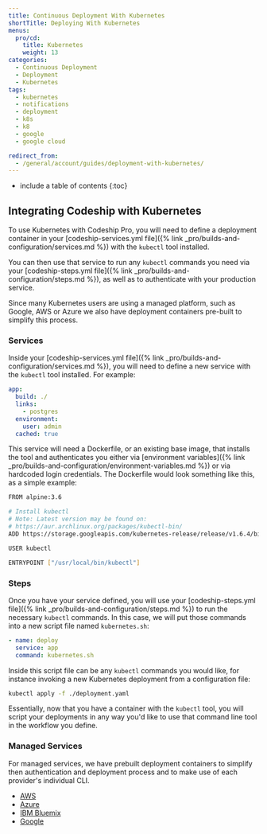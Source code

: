 ```yaml
---
title: Continuous Deployment With Kubernetes
shortTitle: Deploying With Kubernetes
menus:
  pro/cd:
    title: Kubernetes
    weight: 13
categories:
  - Continuous Deployment   
  - Deployment
  - Kubernetes     
tags:
  - kubernetes
  - notifications
  - deployment
  - k8s
  - k8
  - google
  - google cloud

redirect_from:
  - /general/account/guides/deployment-with-kubernetes/
---
```


* include a table of contents
{:toc}


## Integrating Codeship with Kubernetes

To use Kubernetes with Codeship Pro, you will need to define a deployment container in your [codeship-services.yml file]({% link _pro/builds-and-configuration/services.md %}) with the `kubectl` tool installed.

You can then use that service to run any `kubectl` commands you need via your [codeship-steps.yml file]({% link _pro/builds-and-configuration/steps.md %}), as well as to authenticate with your production service.

Since many Kubernetes users are using a managed platform, such as Google, AWS or Azure we also have deployment containers pre-built to simplify this process.

### Services

Inside your [codeship-services.yml file]({% link _pro/builds-and-configuration/services.md %}), you will need to define a new service with the `kubectl` tool installed. For example:

```yaml
app:
  build: ./
  links:
    - postgres
  environment:
    user: admin
  cached: true
```

This service will need a Dockerfile, or an existing base image, that installs the tool and authenticates you either via [environment variables]({% link _pro/builds-and-configuration/environment-variables.md %}) or via hardcoded login credentials. The Dockerfile would look something like this, as a simple example:

```bash
FROM alpine:3.6

# Install kubectl
# Note: Latest version may be found on:
# https://aur.archlinux.org/packages/kubectl-bin/
ADD https://storage.googleapis.com/kubernetes-release/release/v1.6.4/bin/linux/amd64/kubectl /usr/local/bin/kubectl

USER kubectl

ENTRYPOINT ["/usr/local/bin/kubectl"]
```

### Steps

Once you have your service defined, you will use your [codeship-steps.yml file]({% link _pro/builds-and-configuration/steps.md %}) to run the necessary `kubectl` commands. In this case, we will put those commands into a new script file named `kubernetes.sh`:

```yaml
- name: deploy
  service: app
  command: kubernetes.sh
```

Inside this script file can be any `kubectl` commands you would like, for instance invoking a new Kubernetes deployment from a configuration file:

```bash
kubectl apply -f ./deployment.yaml
```

Essentially, now that you have a container with the `kubectl` tool, you will script your deployments in any way you'd like to use that command line tool in the workflow you define.

### Managed Services

For managed services, we have prebuilt deployment containers to simplify then authentication and deployment process and to make use of each provider's individual CLI.

- [AWS](https://github.com/codeship-library/aws-utilities)
- [Azure](https://github.com/codeship-library/azure-utilities)
- [IBM Bluemix](https://github.com/codeship-library/ibm-bluemix-utilities)
- [Google](https://github.com/codeship/codeship-kubernetes-demo)
